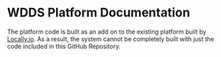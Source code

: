 # WDDS Platform Documentation

The platform code is built as an add on to the existing platform built by [Locally.io](https://locally.io). As a result, the system cannot be completely built with just the code included in this GitHub Repository.
